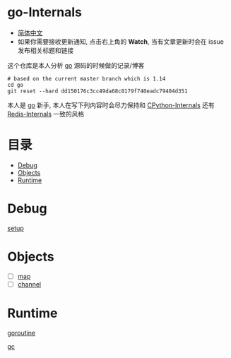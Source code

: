 # go-Internals
* [简体中文](https://github.com/zpoint/CPython-Internals/blob/master/README_CN.md)
* 如果你需要接收更新通知, 点击右上角的 **Watch**, 当有文章更新时会在 issue 发布相关标题和链接

这个仓库是本人分析 [go](https://github.com/golang/go) 源码的时候做的记录/博客

```shell script
# based on the current master branch which is 1.14
cd go
git reset --hard dd150176c3cc49da68c8179f740eadc79404d351
```

本人是 [go](https://github.com/golang/go) 新手, 本人在写下列内容时会尽力保持和 [CPython-Internals](https://github.com/zpoint/CPython-Internals) 还有 [Redis-Internals](https://github.com/zpoint/Redis-Internals) 一致的风格



# 目录

* [Debug](#Debug)
* [Objects](#Objects)
* [Runtime](#Runtime)

# Debug

[setup](https://github.com/zpoint/go-Internals/blob/1.14/objects/debug/debug.md)

# Objects

- [ ] [map](https://github.com/zpoint/go-Internals/blob/1.14/objects/map/map_cn.md)
- [ ] [channel](https://github.com/zpoint/go-Internals/blob/1.14/objects/channel/channel_cn.md)

# Runtime

[goroutine](https://github.com/zpoint/go-Internals/blob/1.14/runtime/goroutine/goroutine_cn.md)

[gc](https://github.com/zpoint/go-Internals/blob/1.14/runtime/gc/gc_cn.md)

